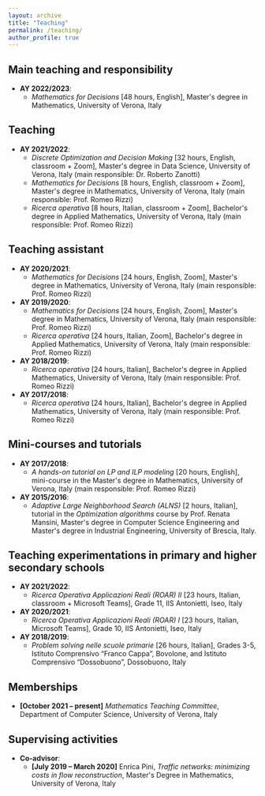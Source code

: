 ```yaml
---
layout: archive
title: "Teaching"
permalink: /teaching/
author_profile: true
---
```


## Main teaching and responsibility
- **AY 2022/2023**:
  - *Mathematics for Decisions* [48 hours, English], Master's degree in Mathematics, University of Verona, Italy

## Teaching
- **AY 2021/2022**:
  - *Discrete Optimization and Decision Making* [32 hours, English, classroom + Zoom], Master's degree in Data Science, University of Verona, Italy (main responsible: Dr. Roberto Zanotti)
  - *Mathematics for Decisions* [8 hours, English, classroom + Zoom], Master's degree in Mathematics, University of Verona, Italy (main responsible: Prof. Romeo Rizzi)
  - *Ricerca operativa* [8 hours, Italian, classroom + Zoom], Bachelor's degree in Applied Mathematics, University of Verona, Italy (main responsible: Prof. Romeo Rizzi)

## Teaching assistant
- **AY 2020/2021**:
  - *Mathematics for Decisions* [24 hours, English, Zoom], Master's degree in Mathematics, University of Verona, Italy (main responsible: Prof. Romeo Rizzi)
- **AY 2019/2020**:
  - *Mathematics for Decisions* [24 hours, English, Zoom], Master's degree in Mathematics, University of Verona, Italy (main responsible: Prof. Romeo Rizzi)
  - *Ricerca operativa* [24 hours, Italian, Zoom], Bachelor's degree in Applied Mathematics, University of Verona, Italy (main responsible: Prof. Romeo Rizzi)
- **AY 2018/2019**:
  - *Ricerca operativa* [24 hours, Italian], Bachelor's degree in Applied Mathematics, University of Verona, Italy (main responsible: Prof. Romeo Rizzi)
- **AY 2017/2018**:
  - *Ricerca operativa* [24 hours, Italian], Bachelor's degree in Applied Mathematics, University of Verona, Italy (main responsible: Prof. Romeo Rizzi)

## Mini-courses and tutorials
- **AY 2017/2018**:
  - *A hands-on tutorial on LP and ILP modeling* [20 hours, English], mini-course in the Master's degree in Mathematics, University of Verona, Italy (main responsible: Prof. Romeo Rizzi)
- **AY 2015/2016**:
  - *Adaptive Large Neighborhood Search (ALNS)* [2 hours, Italian], tutorial in the *Optimization algorithms* course by Prof. Renata Mansini, Master's degree in Computer Science Engineering and Master's degree in Industrial Engineering, University of Brescia, Italy.

## Teaching experimentations in primary and higher secondary schools
- **AY 2021/2022**:
  - *Ricerca Operativa Applicazioni Reali (ROAR) II* [23 hours, Italian, classroom + Microsoft Teams], Grade 11, IIS Antonietti, Iseo, Italy
- **AY 2020/2021**:
  - *Ricerca Operativa Applicazioni Reali (ROAR) I* [23 hours, Italian, Microsoft Teams], Grade 10, IIS Antonietti, Iseo, Italy
- **AY 2018/2019**:
  - *Problem solving nelle scuole primarie* [26 hours, Italian], Grades 3-5, Istituto Comprensivo “Franco Cappa”, Bovolone, and Istituto Comprensivo “Dossobuono”, Dossobuono, Italy

## Memberships
- **[October 2021 – present]** *Mathematics Teaching Committee*, Department of Computer Science, University of Verona, Italy

## Supervising activities
- **Co-advisor**:
  - **[July 2019 – March 2020]** Enrica Pini, *Traffic networks: minimizing costs in flow reconstruction*, Master's Degree in Mathematics, University of Verona, Italy
